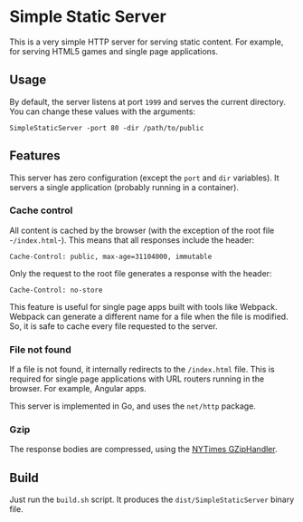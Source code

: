 # Simple Static Server

This is a very simple HTTP server for serving static content. For example, for serving HTML5 games and single page applications.

## Usage

By default, the server listens at port `1999` and serves the current directory.
You can change these values with the arguments:

```
SimpleStaticServer -port 80 -dir /path/to/public
```

## Features

This server has zero configuration (except the `port` and `dir` variables). It servers a single application (probably running in a container).

### Cache control

All content is cached by the browser (with the exception of the root file -`/index.html`-).
This means that all responses include the header:

```
Cache-Control: public, max-age=31104000, immutable
```

Only the request to the root file generates a response with the header:

```
Cache-Control: no-store
```
This feature is useful for single page apps built with tools like Webpack. Webpack can generate a different name for a file when the file is modified. So, it is safe to cache every file requested to the server.

### File not found

If a file is not found, it internally redirects to the `/index.html` file.
This is required for single page applications with URL routers running in the browser.
For example, Angular apps.


This server is implemented in Go, and uses the `net/http` package.

### Gzip

The response bodies are compressed, using the [NYTimes GZipHandler](https://github.com/nytimes/gziphandler/).

## Build

Just run the `build.sh` script. It produces the `dist/SimpleStaticServer` binary file.